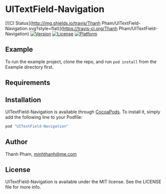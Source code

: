 # UITextField-Navigation

[![CI Status](http://img.shields.io/travis/Thanh Pham/UITextField-Navigation.svg?style=flat)](https://travis-ci.org/Thanh Pham/UITextField-Navigation)
[![Version](https://img.shields.io/cocoapods/v/UITextField-Navigation.svg?style=flat)](http://cocoapods.org/pods/UITextField-Navigation)
[![License](https://img.shields.io/cocoapods/l/UITextField-Navigation.svg?style=flat)](http://cocoapods.org/pods/UITextField-Navigation)
[![Platform](https://img.shields.io/cocoapods/p/UITextField-Navigation.svg?style=flat)](http://cocoapods.org/pods/UITextField-Navigation)

## Example

To run the example project, clone the repo, and run `pod install` from the Example directory first.

## Requirements

## Installation

UITextField-Navigation is available through [CocoaPods](http://cocoapods.org). To install
it, simply add the following line to your Podfile:

```ruby
pod "UITextField-Navigation"
```

## Author

Thanh Pham, minhthanh@me.com

## License

UITextField-Navigation is available under the MIT license. See the LICENSE file for more info.
